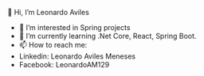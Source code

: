 👋 Hi, I’m Leonardo Aviles

- 👀 I’m interested in Spring projects
- 🌱 I’m currently learning .Net Core, React, Spring Boot.
- 📫 How to reach me:
-  Linkedin: Leonardo Aviles Meneses
-  Facebook: LeonardoAM129

<!---
leonardoaviles/leonardoaviles is a ✨ special ✨ repository because its `README.md` (this file) appears on your GitHub profile.
You can click the Preview link to take a look at your changes.
--->
